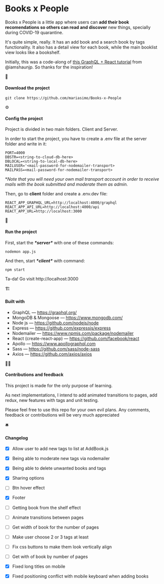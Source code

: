 # Books x People

Books x People is a little app where users can **add their book recomendations so others can read and discover** new things, specially during COVID-19 quarantine.

It's quite simple, really. It has an add book and a search book by tags functionality. It also has a detail view for each book, while the main booklist view looks like a bookshelf.

Initially, this was a code-along of [this GraphQL + React tutorial](https://www.youtube.com/playlist?list=PL4cUxeGkcC9iK6Qhn-QLcXCXPQUov1U7f) from @iamshaunjp. So thanks for the inspiration!



📁 

#### Download the project 

```
git clone https://github.com/mariasimo/Books-x-People
```



⚙️ 

#### Config the project

Project is divided in two main folders. Client and Server.

In order to start the project, you have to create a .env file at the server folder and write in it:

```
PORT=4000
DBSTR=<string-to-cloud-db-here>
DBLOCAL=<string-to-local-db-here>
MAILUSER='<mail-password-for-nodemailer-transport>
MAILPASS=<mail-password-for-nodemailer-transport>
```

**Note that you will need your own mail transport account in order to receive mails with the book submitted and moderate them as admin.*



Then, go to **client** folder and create a .env.dev file:

```
REACT_APP_GRAPHQL_URL=http://localhost:4000/graphql
REACT_APP_API_URL=http://localhost:4000/api
REACT_APP_URL=http://localhost:3000
```



🚀

#### Run the project

First, start the ***\*server\**** with one of these commands:

```node app.js
nodemon app.js
```



And then, start ***\*client\**** with command:

```
npm start
```

Ta-da! Go visit http://localhost:3000



 🏗

#### Built with

- GraphQL — https://graphql.org/
- MongoDB & Mongoose — https://www.mongodb.com/
- Node js — https://github.com/nodejs/node
- Express — https://github.com/expressjs/express
- Nodemailer — https://www.npmjs.com/package/nodemailer
- React (create-react-app) — https://github.com/facebook/react
- Apollo — https://www.apollographql.com
- Sass — https://github.com/sass/node-sass
-  Axios — https://github.com/axios/axios



✌🏽

#### Contributions and feedback

This project is made for the only purpose of learning. 

As next implementations, I intend to add animated transitions to pages, add redux, new features with tags and unit testing.

Please feel free to use this repo for your own evil plans. Any comments, feedback or contributions will be very much appreciated 

🛎

#### Changelog

- [x] Allow user to add new tags to list at AddBook.js

- [x] Being able to moderate new tags via nodemailer

- [x] Being able to delete unwanted books and tags

- [x] Sharing options

- [ ] Btn hover effect

- [x] Footer

- [ ] Getting book from the shelf effect

- [ ] Animate transitions between pages

- [ ] Get width of book for the number of pages

- [ ] Make user choose 2 or 3 tags at least

- [ ] Fix css buttons to make them look vertically align

- [ ] Get with of book by number of pages

- [x] Fixed long titles on mobile

- [x] Fixed positioning conflict with mobile keyboard when adding books

  
